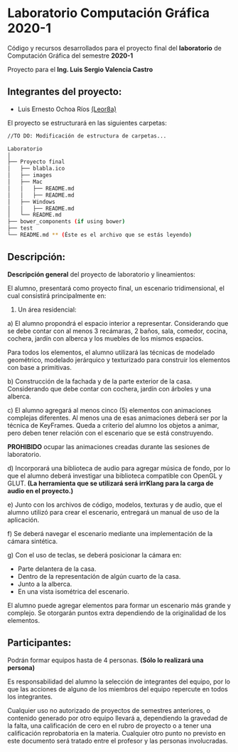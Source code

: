 # Laboratorio Computación Gráfica 2020-1
Código y recursos desarrollados para el proyecto final del **laboratorio** de Computación Gráfica del semestre **2020-1**

Proyecto para el **Ing. Luis Sergio Valencia Castro**

## Integrantes del proyecto:

- Luis Ernesto Ochoa Ríos  	[(Leor8a)](https://github.com/Leor8a)


El proyecto se estructurará en las siguientes carpetas:


```bash
//TO DO: Modificación de estructura de carpetas...

Laboratorio
│  
├── Proyecto final
│   ├── blabla.ico
│   ├── images
│   ├── Mac
│   │   ├── README.md
│   │   ├── README.md
│   ├── Windows
│   │   ├── README.md
│   └── README.md
├── bower_components (if using bower)
├── test
└── README.md ** (Éste es el archivo que se estás leyendo)

```

## Descripción:

**Descripción general** del proyecto de laboratorio y lineamientos:

El alumno, presentará como proyecto final, un escenario tridimensional, el cual consistirá principalmente en:

1) Un área residencial:a) El alumno propondrá el espacio interior a representar. Considerando que se debe contar con al menos 3 recámaras, 2 baños, sala, comedor, cocina, cochera, jardín con alberca y los muebles de los mismos espacios. 

Para todos los elementos, el alumno utilizará las técnicas de modelado geométrico, modelado jerárquico y texturizado para construir los elementos con base a primitivas.

b) Construcción de la fachada y de la parte exterior de la casa. Considerando que debe contar con cochera, jardín con árboles y una alberca.

c) El alumno agregará al menos cinco (5) elementos con animaciones complejas diferentes. Al menos una de esas animaciones deberá ser por la técnica de KeyFrames. Queda a criterio del alumno los objetos a animar, pero deben tener relación con el escenario que se está construyendo.  

**PROHIBIDO** ocupar las animaciones creadas durante las sesiones de laboratorio.

d) Incorporará una biblioteca de audio para agregar música de fondo, por lo que el alumno deberá investigar una biblioteca compatible con OpenGL y GLUT.  **(La herramienta que se utilizará será irrKlang para la carga de audio en el proyecto.)**

e) Junto con los archivos de código, modelos, texturas y de audio, que el alumno utilizó para crear el escenario, entregará un manual de uso de la aplicación. 

f) Se deberá navegar el escenario mediante una implementación de la cámara sintética.

g) Con el uso de teclas, se deberá posicionar la cámara en: 
- Parte delantera de la casa.- Dentro de la representación de algún cuarto de la casa.- Junto a la alberca.- En una vista isométrica del escenario.El alumno puede agregar elementos para formar un escenario más grande y complejo. Se otorgarán puntos extra dependiendo de la originalidad de los elementos. Participantes:-
Podrán formar equipos hasta de 4 personas. **(Sólo lo realizará una persona)**
Es responsabilidad del alumno la selección de integrantes del equipo, por lo que las acciones de alguno de los miembros del equipo repercute en todos los integrantes.
Cualquier uso no autorizado de proyectos de semestres anteriores, o contenido generado por otro equipo llevará a, dependiendo la gravedad de la falta, una calificación de cero en el rubro de proyecto o a tener una calificación reprobatoria en la materia.Cualquier otro punto no previsto en este documento será tratado entre el profesor y las personas involucradas.